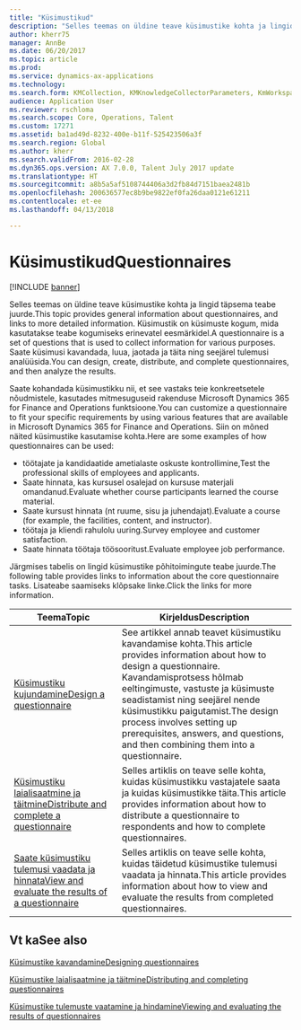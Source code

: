 ```yaml
---
title: "Küsimustikud"
description: "Selles teemas on üldine teave küsimustike kohta ja lingid täpsema teabe juurde. Küsimustik on küsimuste kogum, mida kasutatakse teabe kogumiseks erinevatel eesmärkidel. Saate küsimusi kavandada, luua, jaotada ja täita ning seejärel tulemusi analüüsida."
author: kherr75
manager: AnnBe
ms.date: 06/20/2017
ms.topic: article
ms.prod: 
ms.service: dynamics-ax-applications
ms.technology: 
ms.search.form: KMCollection, KMKnowledgeCollectorParameters, KmWorkspace
audience: Application User
ms.reviewer: rschloma
ms.search.scope: Core, Operations, Talent
ms.custom: 17271
ms.assetid: ba1ad49d-8232-400e-b11f-525423506a3f
ms.search.region: Global
ms.author: kherr
ms.search.validFrom: 2016-02-28
ms.dyn365.ops.version: AX 7.0.0, Talent July 2017 update
ms.translationtype: HT
ms.sourcegitcommit: a8b5a5af5108744406a3d2fb84d7151baea2481b
ms.openlocfilehash: 200636577ec8b9be9822ef0fa26daa0121e61211
ms.contentlocale: et-ee
ms.lasthandoff: 04/13/2018

---
```


# <a name="questionnaires"></a><span data-ttu-id="ec9c5-105">Küsimustikud</span><span class="sxs-lookup"><span data-stu-id="ec9c5-105">Questionnaires</span></span>

[!INCLUDE [banner](includes/banner.md)]

<span data-ttu-id="ec9c5-106">Selles teemas on üldine teave küsimustike kohta ja lingid täpsema teabe juurde.</span><span class="sxs-lookup"><span data-stu-id="ec9c5-106">This topic provides general information about questionnaires, and links to more detailed information.</span></span> <span data-ttu-id="ec9c5-107">Küsimustik on küsimuste kogum, mida kasutatakse teabe kogumiseks erinevatel eesmärkidel.</span><span class="sxs-lookup"><span data-stu-id="ec9c5-107">A questionnaire is a set of questions that is used to collect information for various purposes.</span></span> <span data-ttu-id="ec9c5-108">Saate küsimusi kavandada, luua, jaotada ja täita ning seejärel tulemusi analüüsida.</span><span class="sxs-lookup"><span data-stu-id="ec9c5-108">You can design, create, distribute, and complete questionnaires, and then analyze the results.</span></span> 

<span data-ttu-id="ec9c5-109">Saate kohandada küsimustikku nii, et see vastaks teie konkreetsetele nõudmistele, kasutades mitmesuguseid rakenduse Microsoft Dynamics 365 for Finance and Operations funktsioone.</span><span class="sxs-lookup"><span data-stu-id="ec9c5-109">You can customize a questionnaire to fit your specific requirements by using various features that are available in Microsoft Dynamics 365 for Finance and Operations.</span></span> <span data-ttu-id="ec9c5-110">Siin on mõned näited küsimustike kasutamise kohta.</span><span class="sxs-lookup"><span data-stu-id="ec9c5-110">Here are some examples of how questionnaires can be used:</span></span>

-   <span data-ttu-id="ec9c5-111">töötajate ja kandidaatide ametialaste oskuste kontrollimine,</span><span class="sxs-lookup"><span data-stu-id="ec9c5-111">Test the professional skills of employees and applicants.</span></span>
-   <span data-ttu-id="ec9c5-112">Saate hinnata, kas kursusel osalejad on kursuse materjali omandanud.</span><span class="sxs-lookup"><span data-stu-id="ec9c5-112">Evaluate whether course participants learned the course material.</span></span>
-   <span data-ttu-id="ec9c5-113">Saate kursust hinnata (nt ruume, sisu ja juhendajat).</span><span class="sxs-lookup"><span data-stu-id="ec9c5-113">Evaluate a course (for example, the facilities, content, and instructor).</span></span>
-   <span data-ttu-id="ec9c5-114">töötaja ja kliendi rahulolu uuring.</span><span class="sxs-lookup"><span data-stu-id="ec9c5-114">Survey employee and customer satisfaction.</span></span>
-   <span data-ttu-id="ec9c5-115">Saate hinnata töötaja töösooritust.</span><span class="sxs-lookup"><span data-stu-id="ec9c5-115">Evaluate employee job performance.</span></span>

<span data-ttu-id="ec9c5-116">Järgmises tabelis on lingid küsimustike põhitoimingute teabe juurde.</span><span class="sxs-lookup"><span data-stu-id="ec9c5-116">The following table provides links to information about the core questionnaire tasks.</span></span> <span data-ttu-id="ec9c5-117">Lisateabe saamiseks klõpsake linke.</span><span class="sxs-lookup"><span data-stu-id="ec9c5-117">Click the links for more information.</span></span>

| <span data-ttu-id="ec9c5-118">Teema</span><span class="sxs-lookup"><span data-stu-id="ec9c5-118">Topic</span></span>| <span data-ttu-id="ec9c5-119">Kirjeldus</span><span class="sxs-lookup"><span data-stu-id="ec9c5-119">Description</span></span>|
|------|------------|
| [<span data-ttu-id="ec9c5-120">Küsimustiku kujundamine</span><span class="sxs-lookup"><span data-stu-id="ec9c5-120">Design a questionnaire</span></span>](design-questionnaires.md)  | <span data-ttu-id="ec9c5-121">See artikkel annab teavet küsimustiku kavandamise kohta.</span><span class="sxs-lookup"><span data-stu-id="ec9c5-121">This article provides information about how to design a questionnaire.</span></span> <span data-ttu-id="ec9c5-122">Kavandamisprotsess hõlmab eeltingimuste, vastuste ja küsimuste seadistamist ning seejärel nende küsimustikku paigutamist.</span><span class="sxs-lookup"><span data-stu-id="ec9c5-122">The design process involves setting up prerequisites, answers, and questions, and then combining them into a questionnaire.</span></span> |
| [<span data-ttu-id="ec9c5-123">Küsimustiku laialisaatmine ja täitmine</span><span class="sxs-lookup"><span data-stu-id="ec9c5-123">Distribute and complete a questionnaire</span></span>](distribute-questionnaires.md)  | <span data-ttu-id="ec9c5-124">Selles artiklis on teave selle kohta, kuidas küsimustikku vastajatele saata ja kuidas küsimustikke täita.</span><span class="sxs-lookup"><span data-stu-id="ec9c5-124">This article provides information about how to distribute a questionnaire to respondents and how to complete questionnaires.</span></span>                                                                       |
| [<span data-ttu-id="ec9c5-125">Saate küsimustiku tulemusi vaadata ja hinnata</span><span class="sxs-lookup"><span data-stu-id="ec9c5-125">View and evaluate the results of a questionnaire</span></span>](evaluate-questionnaire-results.md) | <span data-ttu-id="ec9c5-126">Selles artiklis on teave selle kohta, kuidas täidetud küsimustike tulemusi vaadata ja hinnata.</span><span class="sxs-lookup"><span data-stu-id="ec9c5-126">This article provides information about how to view and evaluate the results from completed questionnaires.</span></span>                                                                                        |



<a name="see-also"></a><span data-ttu-id="ec9c5-127">Vt ka</span><span class="sxs-lookup"><span data-stu-id="ec9c5-127">See also</span></span>
--------

[<span data-ttu-id="ec9c5-128">Küsimustike kavandamine</span><span class="sxs-lookup"><span data-stu-id="ec9c5-128">Designing questionnaires</span></span>](design-questionnaires.md)

[<span data-ttu-id="ec9c5-129">Küsimustike laialisaatmine ja täitmine</span><span class="sxs-lookup"><span data-stu-id="ec9c5-129">Distributing and completing questionnaires</span></span>](distribute-questionnaires.md)

[<span data-ttu-id="ec9c5-130">Küsimustike tulemuste vaatamine ja hindamine</span><span class="sxs-lookup"><span data-stu-id="ec9c5-130">Viewing and evaluating the results of questionnaires</span></span>](evaluate-questionnaire-results.md)


